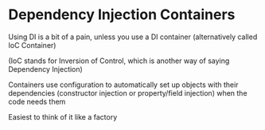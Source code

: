 # Dependency Injection Containers

Using DI is a bit of a pain, unless you use a DI container (alternatively called IoC Container)

(IoC stands for Inversion of Control, which is another way of saying Dependency Injection)

Containers use configuration to automatically set up objects with their dependencies (constructor injection or property/field injection) when the code needs them

Easiest to think of it like a factory